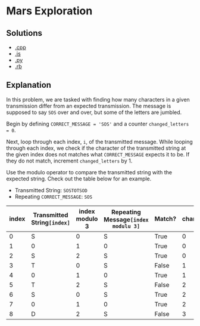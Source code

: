 # Mars Exploration

## Solutions

- [.cpp](mars_exploration.cpp)
- [.js](mars_exploration.js)
- [.py](mars_exploration.py)
- [.rb](mars_exploration.rb)

## Explanation

In this problem, we are tasked with finding how many characters in a given transmission differ from an expected transmission. The message is supposed to say `SOS` over and over, but some of the letters are jumbled.

Begin by defining `CORRECT_MESSAGE = 'SOS'` and a counter `changed_letters = 0`.

Next, loop through each index, `i`, of the transmitted message. While looping through each index, we check if the character of the transmitted string at the given index does not matches what `CORRECT_MESSAGE` expects it to be. If they do not match, increment `changed_letters` by 1.

Use the modulo operator to compare the transmitted string with the expected string. Check out the table below for an example.

- Transmitted String: `SOSTOTSOD`
- Repeating `CORRECT_MESSAGE`: `SOS`

| index | Transmitted String`[index]` | index modulo 3 | Repeating Message`[index modulu 3]` | Match? | changed_letters |
| ----- | --------------------------- | -------------- | ----------------------------------- | ------ | --------------- |
| 0     | S                           | 0              | S                                   | True   | 0               |
| 1     | 0                           | 1              | 0                                   | True   | 0               |
| 2     | S                           | 2              | S                                   | True   | 0               |
| 3     | T                           | 0              | S                                   | False  | 1               |
| 4     | 0                           | 1              | 0                                   | True   | 1               |
| 5     | T                           | 2              | S                                   | False  | 2               |
| 6     | S                           | 0              | S                                   | True   | 2               |
| 7     | 0                           | 1              | 0                                   | True   | 2               |
| 8     | D                           | 2              | S                                   | False  | 3               |
